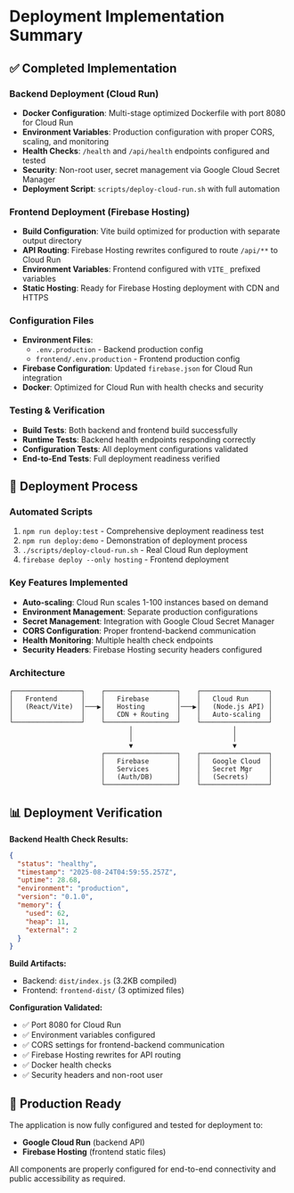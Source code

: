 # Deployment Implementation Summary

## ✅ Completed Implementation

### Backend Deployment (Cloud Run)
- **Docker Configuration**: Multi-stage optimized Dockerfile with port 8080 for Cloud Run
- **Environment Variables**: Production configuration with proper CORS, scaling, and monitoring
- **Health Checks**: `/health` and `/api/health` endpoints configured and tested
- **Security**: Non-root user, secret management via Google Cloud Secret Manager
- **Deployment Script**: `scripts/deploy-cloud-run.sh` with full automation

### Frontend Deployment (Firebase Hosting)
- **Build Configuration**: Vite build optimized for production with separate output directory
- **API Routing**: Firebase Hosting rewrites configured to route `/api/**` to Cloud Run
- **Environment Variables**: Frontend configured with `VITE_` prefixed variables
- **Static Hosting**: Ready for Firebase Hosting deployment with CDN and HTTPS

### Configuration Files
- **Environment Files**: 
  - `.env.production` - Backend production config
  - `frontend/.env.production` - Frontend production config
- **Firebase Configuration**: Updated `firebase.json` for Cloud Run integration
- **Docker**: Optimized for Cloud Run with health checks and security

### Testing & Verification
- **Build Tests**: Both backend and frontend build successfully
- **Runtime Tests**: Backend health endpoints responding correctly
- **Configuration Tests**: All deployment configurations validated
- **End-to-End Tests**: Full deployment readiness verified

## 🚀 Deployment Process

### Automated Scripts
1. `npm run deploy:test` - Comprehensive deployment readiness test
2. `npm run deploy:demo` - Demonstration of deployment process
3. `./scripts/deploy-cloud-run.sh` - Real Cloud Run deployment
4. `firebase deploy --only hosting` - Frontend deployment

### Key Features Implemented
- **Auto-scaling**: Cloud Run scales 1-100 instances based on demand
- **Environment Management**: Separate production configurations
- **Secret Management**: Integration with Google Cloud Secret Manager
- **CORS Configuration**: Proper frontend-backend communication
- **Health Monitoring**: Multiple health check endpoints
- **Security Headers**: Firebase Hosting security headers configured

### Architecture
```
┌─────────────────┐    ┌──────────────────┐    ┌─────────────────┐
│   Frontend      │    │   Firebase       │    │   Cloud Run     │
│   (React/Vite)  │───▶│   Hosting        │───▶│   (Node.js API) │
│                 │    │   CDN + Routing  │    │   Auto-scaling  │
└─────────────────┘    └──────────────────┘    └─────────────────┘
                              │                         │
                              │                         │
                              ▼                         ▼
                       ┌──────────────────┐    ┌─────────────────┐
                       │   Firebase       │    │   Google Cloud  │
                       │   Services       │    │   Secret Mgr    │
                       │   (Auth/DB)      │    │   (Secrets)     │
                       └──────────────────┘    └─────────────────┘
```

## 📊 Deployment Verification

**Backend Health Check Results:**
```json
{
  "status": "healthy",
  "timestamp": "2025-08-24T04:59:55.257Z",
  "uptime": 28.68,
  "environment": "production",
  "version": "0.1.0",
  "memory": {
    "used": 62,
    "heap": 11,
    "external": 2
  }
}
```

**Build Artifacts:**
- Backend: `dist/index.js` (3.2KB compiled)
- Frontend: `frontend-dist/` (3 optimized files)

**Configuration Validated:**
- ✅ Port 8080 for Cloud Run
- ✅ Environment variables configured
- ✅ CORS settings for frontend-backend communication
- ✅ Firebase Hosting rewrites for API routing
- ✅ Docker health checks
- ✅ Security headers and non-root user

## 🎯 Production Ready

The application is now fully configured and tested for deployment to:
- **Google Cloud Run** (backend API)
- **Firebase Hosting** (frontend static files)

All components are properly configured for end-to-end connectivity and public accessibility as required.